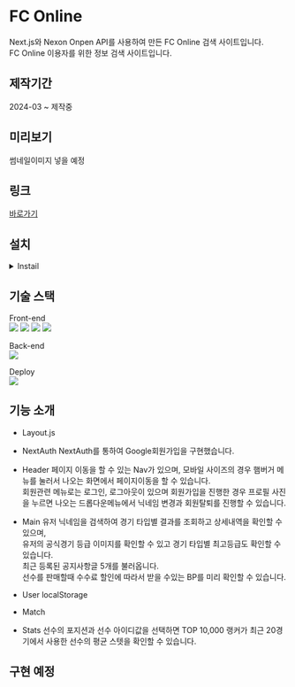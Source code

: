 # FC Online
Next.js와 Nexon Onpen API를 사용하여 만든 FC Online 검색 사이트입니다.<br />
FC Online 이용자를 위한 정보 검색 사이트입니다.<br/>

## 제작기간
2024-03 ~ 제작중

## 미리보기
썸네일이미지 넣을 예정

## 링크
[바로가기](https://fcon.vercel.com)

## 설치
<details>
<summary>Instail</summary>
npx create-next-app .<br/>
npm install sass<br/>
npm install axios<br/>
npm install @next/third-parties<br/>
npm install swiper<br/>
npm install mongodb<br/>
npm install mongoose<br/>
npm install next-auth<br/>
npm install bcrypt
</details>

## 기술 스택
Front-end<br>
<img src="https://img.shields.io/badge/nextdotjs-000000?style=flat-square&logo=nextdotjs&logoColor=white">
<img src="https://img.shields.io/badge/Sass-CC6699?style=flat-square&logo=sass&logoColor=white">
<img src="https://img.shields.io/badge/javascript-F7DF1E?style=flat-square&logo=javascript&logoColor=black">
<img src="https://img.shields.io/badge/swiper-6332F6?style=flat-square&logo=swiper&logoColor=white">

Back-end<br>
<img src="https://img.shields.io/badge/mongodb-47A248?style=for-the-badge&logo=mongodb&logoColor=white">

Deploy<br>
<img src="https://img.shields.io/badge/Vercel-000000?style=for-the-badge&logo=vercel&logoColor=white"> 

## 기능 소개
- Layout.js

- NextAuth
NextAuth를 통하여 Google회원가입을 구현했습니다.

- Header
페이지 이동을 할 수 있는 Nav가 있으며, 모바일 사이즈의 경우 햄버거 메뉴를 눌러서 나오는 화면에서 페이지이동을 할 수 있습니다.<br/>
회원관련 메뉴로는 로그인, 로그아웃이 있으며 회원가입을 진행한 경우 프로필 사진을 누르면 나오는 드롭다운메뉴에서 닉네임 변경과 회원탈퇴를 진행할 수 있습니다.

- Main
유저 닉네임을 검색하여 경기 타입별 결과를 조회하고 상세내역을 확인할 수 있으며,<br />
유저의 공식경기 등급 이미지를 확인할 수 있고 경기 타입별 최고등급도 확인할 수 있습니다.<br />
최근 등록된 공지사항글 5개를 불러옵니다.<br/>
선수를 판매할때 수수료 할인에 따라서 받을 수있는 BP를 미리 확인할 수 있습니다.

- User
localStorage

- Match

- Stats
선수의 포지션과 선수 아이디값을 선택하면 TOP 10,000 랭커가 최근 20경기에서 사용한 선수의 평균 스텟을 확인할 수 있습니다.<br />

## 구현 예정
